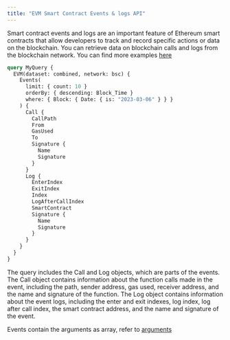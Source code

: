 ```yaml
---
title: "EVM Smart Contract Events & logs API"
---
```


<head>
<meta name="title" content="EVM Smart Contract Events & logs API"/>

<meta name="description" content="Get Ethereum Smart Contract Event data using Events API. Explore events in-depth using detailed information of events."/>

<meta name="keywords" content="Ethereum, Smart contract events, USDT contract, Ethereum event monitoring, Event signature, event timestamp, event tracking, Contract signature, Ethereum event"/>

<meta name="robots" content="index, follow"/>
<meta http-equiv="Content-Type" content="text/html; charset=utf-8"/>
<meta name="language" content="English"/>

<!-- Open Graph / Facebook -->
<meta property="og:type" content="website" />

<meta property="og:title" content="EVM Smart Contract Events & logs API" />

<meta property="og:description" content="Get Ethereum Smart Contract Event data using Events API. Explore events in-depth using detailed information of events."/>

<!-- Twitter -->
<meta property="twitter:card" content="summary_large_image" />

<meta property="twitter:title" content="EVM Smart Contract Events & logs API" />

<meta property="twitter:description" content="Get Ethereum Smart Contract Event data using Events API. Explore events in-depth using detailed information of events." />
</head>

Smart contract events and logs are an important feature of Ethereum smart contracts that allow developers to track and record specific actions or data on the blockchain.
You can retrieve data on blockchain calls and logs from the blockchain network. You can find more examples [here](/docs/blockchain/Ethereum/events/events-api/)

```graphql
query MyQuery {
  EVM(dataset: combined, network: bsc) {
    Events(
      limit: { count: 10 }
      orderBy: { descending: Block_Time }
      where: { Block: { Date: { is: "2023-03-06" } } }
    ) {
      Call {
        CallPath
        From
        GasUsed
        To
        Signature {
          Name
          Signature
        }
      }
      Log {
        EnterIndex
        ExitIndex
        Index
        LogAfterCallIndex
        SmartContract
        Signature {
          Name
          Signature
        }
      }
    }
  }
}
```

The query includes the Call and Log objects, which are parts of the events. The Call object contains information about the function calls made in the event, including the path, sender address, gas used, receiver address, and the name and signature of the function. The Log object contains information about the event logs, including the enter and exit indexes, log index, log after call index, the smart contract address, and the name and signature of the event.

Events contain the arguments as array, refer to [arguments](/docs/schema/evm/arguments)
